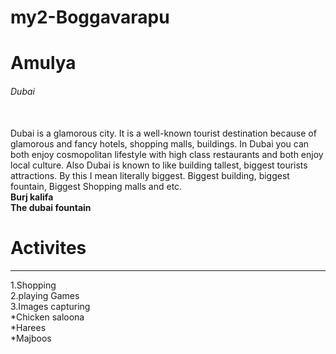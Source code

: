 # my2-Boggavarapu
# Amulya
###### Dubai 
<br>Dubai is a glamorous city. It is a well-known tourist destination because of glamorous and fancy hotels, shopping malls, buildings. In Dubai you can both enjoy cosmopolitan lifestyle with high class restaurants and both enjoy local culture. Also Dubai is known to like building tallest, biggest tourists attractions. By this I mean literally biggest. Biggest building, biggest fountain, Biggest Shopping malls and etc.<br>
**Burj kalifa**<br>
**The dubai fountain**
# Activites
--- 
1.Shopping<br>
2.playing Games<br>
3.Images capturing<br>
*Chicken saloona<br>
*Harees<br>
*Majboos<br>


 




